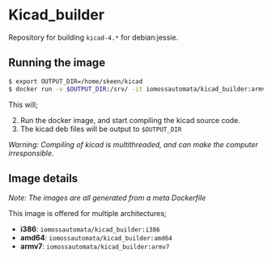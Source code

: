 # Kicad_builder

Repository for building `kicad-4.*` for debian:jessie.

## Running the image
```bash
$ export OUTPUT_DIR=/home/skeen/kicad
$ docker run -v $OUTPUT_DIR:/srv/ -it iomossautomata/kicad_builder:armv7
```

This will;

2. Run the docker image, and start compiling the kicad source code.
3. The kicad deb files will be output to `$OUTPUT_DIR`

*Warning: Compiling of kicad is multithreaded, and can make the computer irresponsible.*

## Image details

*Note: The images are all generated from a meta Dockerfile*

This image is offered for multiple architectures;

 * **i386**: `iomossautomata/kicad_builder:i386`
 * **amd64**: `iomossautomata/kicad_builder:amd64`
 * **armv7**: `iomossautomata/kicad_builder:armv7`
